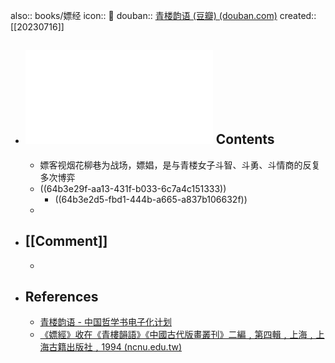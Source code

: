 also:: books/嫖经
icon:: 📖
douban:: [青楼韵语 (豆瓣) (douban.com)](https://book.douban.com/subject/2125564/)
created:: [[20230716]]
- ## ![《嫖經》點校并序](../assets/book_ming21_04Pan_full.pdf) Contents
  - 嫖客视烟花柳巷为战场，嫖娼，是与青楼女子斗智、斗勇、斗情商的反复多次博弈
  - ((64b3e29f-aa13-431f-b033-6c7a4c151333))
    - ((64b3e2d5-fbd1-444b-a665-a837b106632f))
  -
- ## [[Comment]]
  -
- ## References
  - [青楼韵语 - 中国哲学书电子化计划](https://ctext.org/wiki.pl?if=gb&res=100270&remap=gb)
  - [《嫖經》收在《青樓韻語》《中國古代版畫叢刊》二編﹐第四輯﹐上海﹐上海古籍出版社﹐1994 (ncnu.edu.tw)](https://ming.cnhis.ncnu.edu.tw/wp-content/uploads/2013/10/ming21_04Pan_full.pdf)